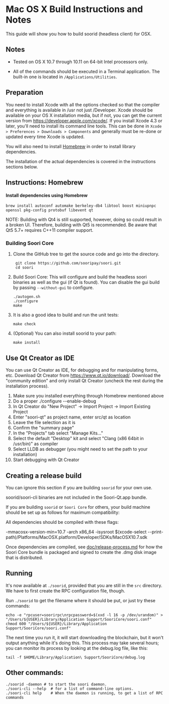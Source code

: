 Mac OS X Build Instructions and Notes
====================================
This guide will show you how to build soorid (headless client) for OSX.

Notes
-----

* Tested on OS X 10.7 through 10.11 on 64-bit Intel processors only.

* All of the commands should be executed in a Terminal application. The
built-in one is located in `/Applications/Utilities`.

Preparation
-----------

You need to install Xcode with all the options checked so that the compiler
and everything is available in /usr not just /Developer. Xcode should be
available on your OS X installation media, but if not, you can get the
current version from https://developer.apple.com/xcode/. If you install
Xcode 4.3 or later, you'll need to install its command line tools. This can
be done in `Xcode > Preferences > Downloads > Components` and generally must
be re-done or updated every time Xcode is updated.

You will also need to install [Homebrew](http://brew.sh) in order to install library
dependencies.

The installation of the actual dependencies is covered in the instructions
sections below.

Instructions: Homebrew
----------------------

#### Install dependencies using Homebrew

    brew install autoconf automake berkeley-db4 libtool boost miniupnpc openssl pkg-config protobuf libevent qt

NOTE: Building with Qt4 is still supported, however, doing so could result in a broken UI. Therefore, building with Qt5 is recommended. Be aware that Qt5 5.7+ requires C++11 compiler support.

### Building Soori Core

1. Clone the GitHub tree to get the source code and go into the directory.

        git clone https://github.com/sooripay/soori.git
        cd soori

2.  Build Soori Core:
    This will configure and build the headless soori binaries as well as the gui (if Qt is found).
    You can disable the gui build by passing `--without-gui` to configure.

        ./autogen.sh
        ./configure
        make

3.  It is also a good idea to build and run the unit tests:

        make check

4.  (Optional) You can also install soorid to your path:

        make install

Use Qt Creator as IDE
------------------------
You can use Qt Creator as IDE, for debugging and for manipulating forms, etc.
Download Qt Creator from https://www.qt.io/download/. Download the "community edition" and only install Qt Creator (uncheck the rest during the installation process).

1. Make sure you installed everything through Homebrew mentioned above
2. Do a proper ./configure --enable-debug
3. In Qt Creator do "New Project" -> Import Project -> Import Existing Project
4. Enter "soori-qt" as project name, enter src/qt as location
5. Leave the file selection as it is
6. Confirm the "summary page"
7. In the "Projects" tab select "Manage Kits..."
8. Select the default "Desktop" kit and select "Clang (x86 64bit in /usr/bin)" as compiler
9. Select LLDB as debugger (you might need to set the path to your installation)
10. Start debugging with Qt Creator

Creating a release build
------------------------
You can ignore this section if you are building `soorid` for your own use.

soorid/soori-cli binaries are not included in the Soori-Qt.app bundle.

If you are building `soorid` or `Soori Core` for others, your build machine should be set up
as follows for maximum compatibility:

All dependencies should be compiled with these flags:

 -mmacosx-version-min=10.7
 -arch x86_64
 -isysroot $(xcode-select --print-path)/Platforms/MacOSX.platform/Developer/SDKs/MacOSX10.7.sdk

Once dependencies are compiled, see [doc/release-process.md](release-process.md) for how the Soori Core
bundle is packaged and signed to create the .dmg disk image that is distributed.

Running
-------

It's now available at `./soorid`, provided that you are still in the `src`
directory. We have to first create the RPC configuration file, though.

Run `./soorid` to get the filename where it should be put, or just try these
commands:

    echo -e "rpcuser=soorirpc\nrpcpassword=$(xxd -l 16 -p /dev/urandom)" > "/Users/${USER}/Library/Application Support/SooriCore/soori.conf"
    chmod 600 "/Users/${USER}/Library/Application Support/SooriCore/soori.conf"

The next time you run it, it will start downloading the blockchain, but it won't
output anything while it's doing this. This process may take several hours;
you can monitor its process by looking at the debug.log file, like this:

    tail -f $HOME/Library/Application\ Support/SooriCore/debug.log

Other commands:
-------

    ./soorid -daemon # to start the soori daemon.
    ./soori-cli --help  # for a list of command-line options.
    ./soori-cli help    # When the daemon is running, to get a list of RPC commands
